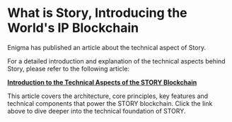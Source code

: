 # What is Story, Introducing the World's IP Blockchain

Enigma has published an article about the technical aspect of Story.

For a detailed introduction and explanation of the technical aspects behind Story, please refer to the following article:

[**Introduction to the Technical Aspects of the STORY Blockchain**](https://enigmavalidator.substack.com/p/what-is-story-introducing-the-worlds?r=1pc1g2&utm_campaign=post&utm_medium=web&triedRedirect=true)

This article covers the architecture, core principles, key features and technical components that power the STORY blockchain.
Click the link above to dive deeper into the technical foundation of STORY.
